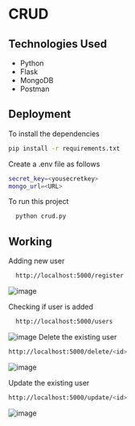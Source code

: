# CRUD
## Technologies Used
* Python
* Flask
* MongoDB
* Postman
## Deployment

To install the dependencies
```bash
pip install -r requirements.txt
```
Create a .env file as follows
```bash
secret_key=<yousecretkey>
mongo_url=<URL>
```

To run this project 

```bash
  python crud.py
```

## Working

Adding new user 
```bash
  http://localhost:5000/register
```
![image](https://user-images.githubusercontent.com/54550804/182219156-77cfe0ae-2d5e-4305-81ea-64c77c3bd912.png)

Checking if user is added
```bash
  http://localhost:5000/users
```
![image](https://user-images.githubusercontent.com/54550804/182219183-81aee3f9-c6eb-4580-be51-af04fde599b7.png)
Delete the existing user
```bash
http://localhost:5000/delete/<id>

```
![image](https://user-images.githubusercontent.com/54550804/182219226-6efcf2a8-efdb-467d-948f-62cbeacd81d7.png)

Update the existing user

```bash
http://localhost:5000/update/<id>

```
![image](https://user-images.githubusercontent.com/54550804/182219262-85c177a3-ec78-463d-a5f4-7330d6775dc6.png)


